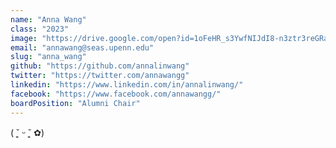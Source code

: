 ```yaml
---
name: "Anna Wang"
class: "2023"
image: "https://drive.google.com/open?id=1oFeHR_s3YwfNIJdI8-n3ztr3reGRaALo"
email: "annawang@seas.upenn.edu"
slug: "anna_wang"
github: "https://github.com/annalinwang"
twitter: "https://twitter.com/annawangg"
linkedin: "https://www.linkedin.com/in/annalinwang/"
facebook: "https://www.facebook.com/annawangg/"
boardPosition: "Alumni Chair"
---
```

( ˘͈ ᵕ ˘͈ ✿)